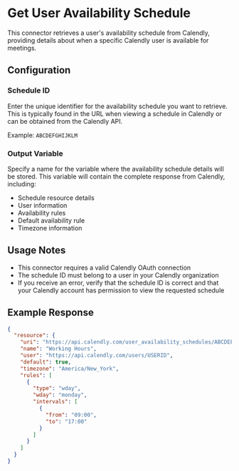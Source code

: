 # Get User Availability Schedule

This connector retrieves a user's availability schedule from Calendly, providing details about when a specific Calendly user is available for meetings.

## Configuration

### Schedule ID
Enter the unique identifier for the availability schedule you want to retrieve. This is typically found in the URL when viewing a schedule in Calendly or can be obtained from the Calendly API.

Example: `ABCDEFGHIJKLM`

### Output Variable
Specify a name for the variable where the availability schedule details will be stored. This variable will contain the complete response from Calendly, including:

- Schedule resource details
- User information
- Availability rules
- Default availability rule
- Timezone information

## Usage Notes

- This connector requires a valid Calendly OAuth connection
- The schedule ID must belong to a user in your Calendly organization
- If you receive an error, verify that the schedule ID is correct and that your Calendly account has permission to view the requested schedule

## Example Response

```json
{
  "resource": {
    "uri": "https://api.calendly.com/user_availability_schedules/ABCDEFGHIJKLM",
    "name": "Working Hours",
    "user": "https://api.calendly.com/users/USERID",
    "default": true,
    "timezone": "America/New_York",
    "rules": [
      {
        "type": "wday",
        "wday": "monday",
        "intervals": [
          {
            "from": "09:00",
            "to": "17:00"
          }
        ]
      }
    ]
  }
}
```